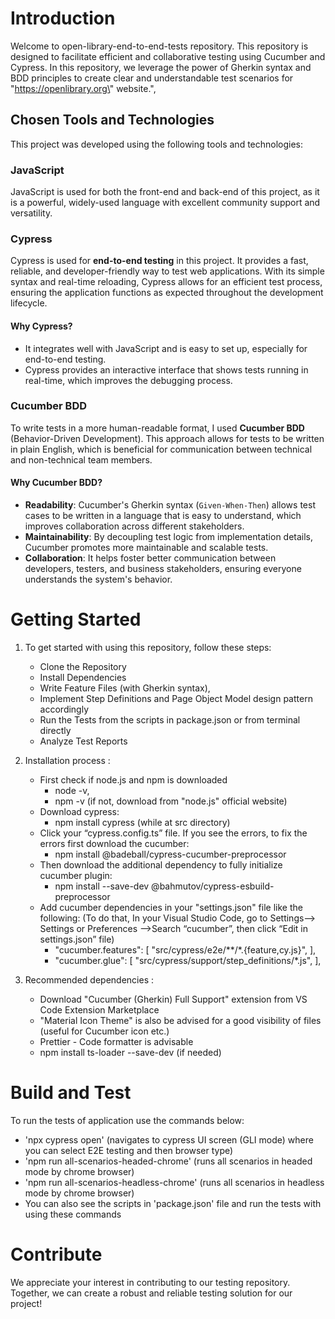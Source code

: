 # Introduction 
Welcome to open-library-end-to-end-tests repository. This repository is designed to facilitate efficient and collaborative testing using Cucumber and Cypress. In this repository, we leverage the power of Gherkin syntax and BDD principles to create clear and understandable test scenarios for \"https://openlibrary.org\" website.",

## Chosen Tools and Technologies
This project was developed using the following tools and technologies:

### **JavaScript**
JavaScript is used for both the front-end and back-end of this project, as it is a powerful, widely-used language with excellent community support and versatility.

### **Cypress**
Cypress is used for **end-to-end testing** in this project. It provides a fast, reliable, and developer-friendly way to test web applications. With its simple syntax and real-time reloading, Cypress allows for an efficient test process, ensuring the application functions as expected throughout the development lifecycle.

#### Why Cypress?
- It integrates well with JavaScript and is easy to set up, especially for end-to-end testing.
- Cypress provides an interactive interface that shows tests running in real-time, which improves the debugging process.

### **Cucumber BDD**
To write tests in a more human-readable format, I used **Cucumber BDD** (Behavior-Driven Development). This approach allows for tests to be written in plain English, which is beneficial for communication between technical and non-technical team members.

#### Why Cucumber BDD?
- **Readability**: Cucumber's Gherkin syntax (`Given-When-Then`) allows test cases to be written in a language that is easy to understand, which improves collaboration across different stakeholders.
- **Maintainability**: By decoupling test logic from implementation details, Cucumber promotes more maintainable and scalable tests.
- **Collaboration**: It helps foster better communication between developers, testers, and business stakeholders, ensuring everyone understands the system's behavior.

# Getting Started

1. To get started with using this repository, follow these steps:
    - Clone the Repository
    - Install Dependencies
    - Write Feature Files (with Gherkin syntax),
    - Implement Step Definitions and Page Object Model design pattern accordingly
    - Run the Tests from the scripts in package.json or from terminal directly
    - Analyze Test Reports

2.	Installation process :  
    - First check if node.js and npm is downloaded 
        - node -v, 
        - npm -v (if not, download from "node.js" official website)
    - Download cypress:
        - npm install cypress (while at src directory)   
    - Click your “cypress.config.ts” file. If you see the errors, to fix the errors first download the cucumber: 
        - npm install @badeball/cypress-cucumber-preprocessor
    - Then download the additional dependency to fully initialize cucumber plugin:
        - npm install --save-dev @bahmutov/cypress-esbuild-preprocessor
    - Add cucumber dependencies in your "settings.json" file like the following: (To do that, In your Visual Studio Code, go to Settings—> Settings or Preferences —>Search “cucumber”, then click “Edit in settings.json” file)
        - "cucumber.features": [ "src/cypress/e2e/**/*.{feature,cy.js}", ],
        - "cucumber.glue": [ "src/cypress/support/step_definitions/*.js", ],

3.	Recommended dependencies :
    - Download "Cucumber (Gherkin) Full Support" extension from VS Code Extension Marketplace
    - "Material Icon Theme" is also be advised for a good visibility of files (useful for Cucumber icon etc.)
    - Prettier - Code formatter is advisable
    - npm install ts-loader --save-dev (if needed)

# Build and Test
To run the tests of application use the commands below:
- 'npx cypress open' (navigates to cypress UI screen (GLI mode) where you can select E2E testing and then browser type)
- 'npm run all-scenarios-headed-chrome' (runs all scenarios in headed mode by chrome browser)
- 'npm run all-scenarios-headless-chrome' (runs all scenarios in headless mode by chrome browser)
- You can also see the scripts in 'package.json' file and run the tests with using these commands

# Contribute
We appreciate your interest in contributing to our testing repository. Together, we can create a robust and reliable testing solution for our project!